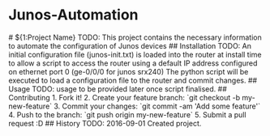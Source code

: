 # Junos-Automation
<snippet>
  <content>
# ${1:Project Name}
TODO: This project contains the necessary information to automate the configuration of Junos devices
## Installation
TODO: An initial configuration file (junos-init.txt) is loaded into the router at install time to allow a script to access the router using a default IP address configured on ethernet port 0 (ge-0/0/0 for junos srx240)
  The python script will be executed to load a configuration file to the router and commit changes.
## Usage
TODO: usage to be provided later once script finalised.
## Contributing
1. Fork it!
2. Create your feature branch: `git checkout -b my-new-feature`
3. Commit your changes: `git commit -am 'Add some feature'`
4. Push to the branch: `git push origin my-new-feature`
5. Submit a pull request :D
## History
TODO: 2016-09-01 Created project.

